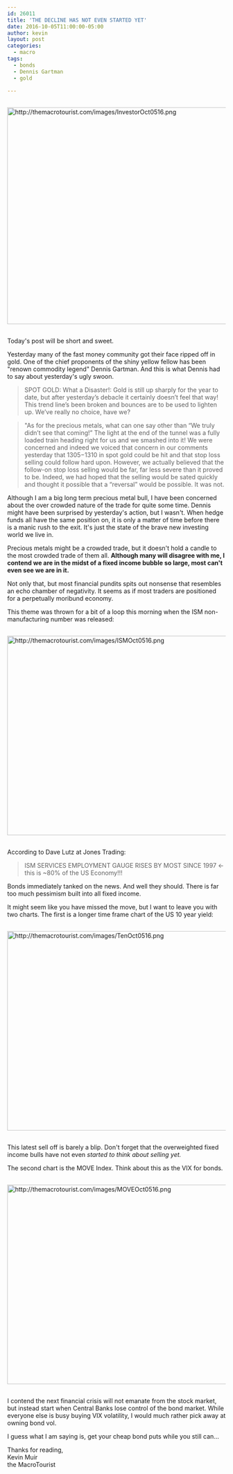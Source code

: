 ```yaml
---
id: 26011
title: 'THE DECLINE HAS NOT EVEN STARTED YET'
date: 2016-10-05T11:00:00-05:00
author: kevin
layout: post
categories:
  - macro
tags:
  - bonds
  - Dennis Gartman
  - gold
   
---
```

<a href="http://themacrotourist.com/images/InvestorOct0516.png"><img src="http://themacrotourist.com/images/InvestorOct0516.png" alt="http://themacrotourist.com/images/InvestorOct0516.png" width="750" height="500" style="margin:30px auto;display:block;"></a>

Today's post will be short and sweet.  

Yesterday many of the fast money community got their face ripped off in gold.  One of the chief proponents of the shiny yellow fellow has been "renown commodity legend" Dennis Gartman.  And this is what Dennis had to say about yesterday's ugly swoon.

>SPOT GOLD: What a Disaster!: Gold is still up sharply for the year to date, but after yesterday’s debacle it certainly doesn’t feel that way! This trend line’s been broken and bounces are to be used to lighten up. We’ve really no choice, have we?
 
>"As for the precious metals, what can one say other than “We truly didn’t see that coming!” The light at the end of the tunnel was a fully loaded train heading right for us and we smashed into it! We were concerned and indeed we voiced that concern in our comments yesterday that $1305-$1310 in spot gold could be hit and that stop loss selling could follow hard upon. However, we actually believed that the follow-on stop loss selling would be far, far less severe than it proved to be. Indeed, we had hoped that the selling would be sated quickly and thought it possible that a “reversal” would be possible. It was not.

Although I am a big long term precious metal bull, I have been concerned about the over crowded nature of the trade for quite some time.  Dennis might have been surprised by yesterday's action, but I wasn't.  When hedge funds all have the same position on, it is only a matter of time before there is a manic rush to the exit.  It's just the state of the brave new investing world we live in.

Precious metals might be a crowded trade, but it doesn't hold a candle to the most crowded trade of them all.  **Although many will disagree with me, I contend we are in the midst of a fixed income bubble so large, most can't even see we are in it.**  

Not only that, but most financial pundits spits out nonsense that resembles an echo chamber of negativity.   It seems as if most traders are positioned for a perpetually moribund economy.  

This theme was thrown for a bit of a loop this morning when the ISM non-manufacturing number was released:

<a href="http://themacrotourist.com/images/ISMOct0516.png"><img src="http://themacrotourist.com/images/ISMOct0516.png" alt="http://themacrotourist.com/images/ISMOct0516.png" width="750" height="460" style="margin:30px auto;display:block;"></a>

According to Dave Lutz at Jones Trading:

>ISM SERVICES EMPLOYMENT GAUGE RISES BY MOST SINCE 1997  <- this is ~80% of the US Economy!!!

Bonds immediately tanked on the news.  And well they should.  There is far too much pessimism built into all fixed income.  

It might seem like you have missed the move, but I want to leave you with two charts.  The first is a longer time frame chart of the US 10 year yield:

<a href="http://themacrotourist.com/images/TenOct0516.png"><img src="http://themacrotourist.com/images/TenOct0516.png" alt="http://themacrotourist.com/images/TenOct0516.png" width="750" height="460" style="margin:30px auto;display:block;"></a>

This latest sell off is barely a blip.  Don't forget that the overweighted fixed income bulls have not even *started to think about selling yet.*  

The second chart is the MOVE Index.  Think about this as the VIX for bonds.

<a href="http://themacrotourist.com/images/MOVEOct0516.png"><img src="http://themacrotourist.com/images/MOVEOct0516.png" alt="http://themacrotourist.com/images/MOVEOct0516.png" width="750" height="460" style="margin:30px auto;display:block;"></a>

I contend the next financial crisis will not emanate from the stock market, but instead start when Central Banks lose control of the bond market.  While everyone else is busy buying VIX volatility, I would much rather pick away at owning bond vol.  

I guess what I am saying is, get your cheap bond puts while you still can...

Thanks for reading,  
Kevin Muir  
the MacroTourist  


